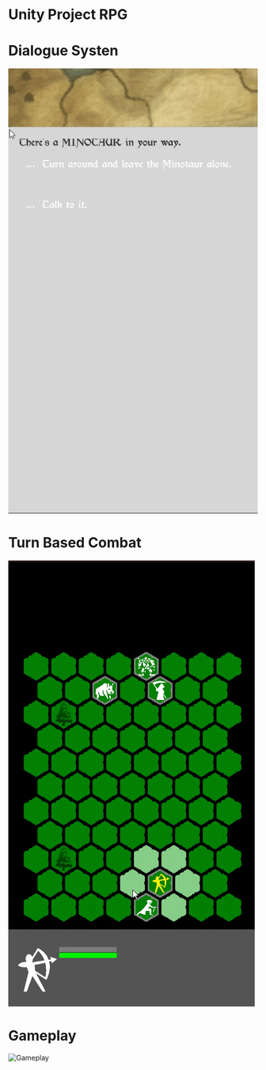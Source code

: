 # Unity Project RPG

# Dialogue Systen
![Dialogue-Systen](https://github.com/kekikcilerakin/AKN-RPG-Final/blob/main/Dialogue.gif)

# Turn Based Combat
![Turn-Based-Combat](https://github.com/kekikcilerakin/AKN-RPG-Final/blob/main/Turn-Based-Combat.gif)

# Gameplay
![Gameplay](https://github.com/kekikcilerakin/AKN-RPG-Final/blob/main/Gameplay.gif)

